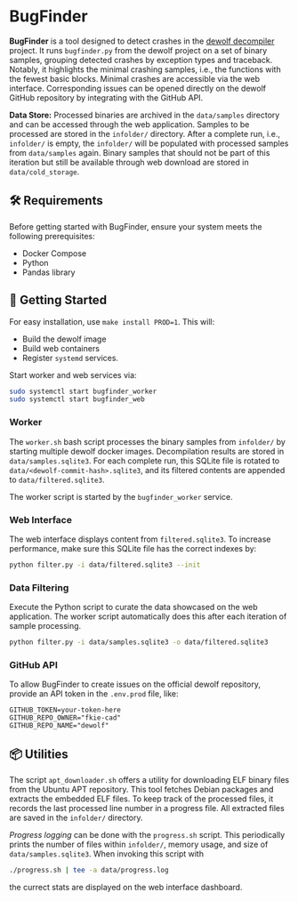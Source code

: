 # BugFinder

**BugFinder** is a tool designed to detect crashes in the [dewolf decompiler](https://github.com/fkie-cad/dewolf) project. It runs `bugfinder.py` from the dewolf project on a set of binary samples, grouping detected crashes by exception types and traceback. Notably, it highlights the minimal crashing samples, i.e., the functions with the fewest basic blocks. Minimal crashes are accessible via the web interface. Corresponding issues can be opened directly on the dewolf GitHub repository by integrating with the GitHub API.

**Data Store:** Processed binaries are archived in the `data/samples` directory and can be accessed through the web application. Samples to be processed are stored in the `infolder/` directory. After a complete run, i.e., `infolder/` is empty, the `infolder/` will be populated with processed samples from `data/samples` again.
Binary samples that should not be part of this iteration but still be available through web download are stored in `data/cold_storage`.

## 🛠 Requirements

Before getting started with BugFinder, ensure your system meets the following prerequisites:

- Docker Compose
- Python 
- Pandas library

## 🚀 Getting Started

For easy installation, use `make install PROD=1`. This will:

- Build the dewolf image 
- Build web containers
- Register `systemd` services.

Start worker and web services via:

```bash
sudo systemctl start bugfinder_worker
sudo systemctl start bugfinder_web
```

### Worker

The `worker.sh` bash script processes the binary samples from `infolder/` by starting multiple dewolf docker images. Decompilation results are stored in `data/samples.sqlite3`. For each complete run, this SQLite file is rotated to `data/<dewolf-commit-hash>.sqlite3`, and its filtered contents are appended to `data/filtered.sqlite3`.

The worker script is started by the `bugfinder_worker` service.

### Web Interface

The web interface displays content from `filtered.sqlite3`. To increase performance, make sure this SQLite file has the correct indexes by:

```bash
python filter.py -i data/filtered.sqlite3 --init
```

### Data Filtering

Execute the Python script to curate the data showcased on the web application. The worker script automatically does this after each iteration of sample processing.

```bash
python filter.py -i data/samples.sqlite3 -o data/filtered.sqlite3
```

### GitHub API

To allow BugFinder to create issues on the official dewolf repository, provide an API token in the `.env.prod` file, like:

```
GITHUB_TOKEN=your-token-here
GITHUB_REPO_OWNER="fkie-cad"
GITHUB_REPO_NAME="dewolf"
```

## 📦 Utilities

The script `apt_downloader.sh` offers a utility for downloading ELF binary files from the Ubuntu APT repository.
This tool fetches Debian packages and extracts the embedded ELF files. To keep track of the processed files, it records the last processed line number in a progress file. All extracted files are saved in the `infolder/` directory.

_Progress logging_ can be done with the `progress.sh` script. This periodically prints the number of files within `infolder/`, memory usage, and size of `data/samples.sqlite3`. When invoking this script with

```bash
./progress.sh | tee -a data/progress.log
```

the currect stats are displayed on the web interface dashboard.
